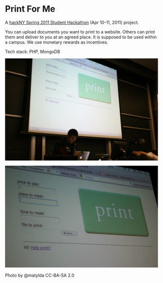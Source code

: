 # Print For Me

A [hackNY Spring 2011 Student Hackathon](https://www.flickr.com/photos/hackny/collections/72157626465714416/) (Apr 10-11, 2011) project.

You can upload documents you want to print to a website. Others can print them and deliver to you at an agreed place. It is supposed to be used within a campus. We use monetary rewards as incentives.

Tech stack: PHP, MongoDB

![](https://github.com/ffmaer/Print-For-Me/raw/2020/demo/1.jpg)

![](https://github.com/ffmaer/Print-For-Me/raw/2020/demo/3.jpg)

Photo by @matylda CC-BA-SA 2.0

